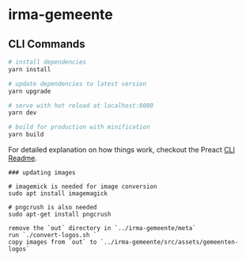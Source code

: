 # irma-gemeente

## CLI Commands

``` bash
# install dependencies
yarn install

# update dependencies to latest version
yarn upgrade

# serve with hot reload at localhost:8080
yarn dev

# build for production with minification
yarn build

```
For detailed explanation on how things work, checkout the Preact [CLI Readme](https://github.com/developit/preact-cli/blob/master/README.md).

```
### updating images

# imagemick is needed for image conversion
sudo apt install imagemagick 

# pngcrush is also needed
sudo apt-get install pngcrush

remove the `out` directory in `../irma-gemeente/meta`
run `./convert-logos.sh `
copy images from `out` to `../irma-gemeente/src/assets/gemeenten-logos`

```